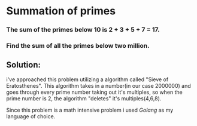 # Summation of primes
### The sum of the primes below 10 is 2 + 3 + 5 + 7 = 17.
### Find the sum of all the primes below two million.

## Solution:
i've approached this problem utilizing a algorithm called "Sieve of Eratosthenes". This algorithm takes in a number(in our case 2000000) and goes through every prime number taking out it's multiples, so when the prime number is 2, the algorithm "deletes" it's multiples(4,6,8).

Since this problem is a math intensive problem i used *Golang* as my language of choice.